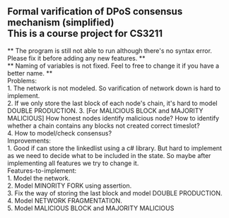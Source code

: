  Formal varification of DPoS consensus mechanism (simplified)  
  This is a course project for CS3211
  -----
  ** The program is still not able to run although there's no syntax error. Please fix it before adding any new features. **   
	** Naming of variables is not fixed. Feel to free to change it if you have a better name. **  
	Problems:  
		1. The network is not modeled. So varification of network down is hard to implement.  
		2. If we only store the last block of each node's chain, it's hard to model DOUBLE PRODUCTION. 
		3. [For MALICIOUS BLOCK and MAJORITY MALICIOUS] How honest nodes identify malicious node? How to identify whether a chain contains any blocks not created correct timeslot?  
		4. How to model/check consensus?   
	Improvements:  
		1. Good if can store the linkedlist using a c# library. But hard to implement as we need to decide what to be included in the state. So maybe after implementing all features we try to change it.  
	Features-to-implement:  
		1. Model the network.  
		2. Model MINORITY FORK using assertion.  
		3. Fix the way of storing the last block and model DOUBLE PRODUCTION.  
		4. Model NETWORK FRAGMENTATION.  
		5. Model MALICIOUS BLOCK and MAJORITY MALICIOUS  
